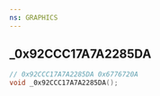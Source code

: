 ```yaml
---
ns: GRAPHICS
---
```

## _0x92CCC17A7A2285DA

```c
// 0x92CCC17A7A2285DA 0x6776720A
void _0x92CCC17A7A2285DA();
```


